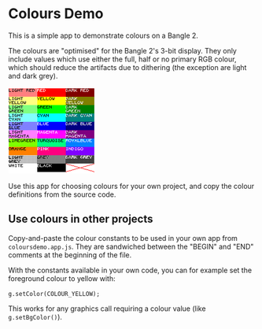 # Colours Demo

This is a simple app to demonstrate colours on a Bangle 2.

The colours are "optimised" for the Bangle 2's 3-bit display. They only include values which use either the full, half or no primary RGB colour, which should reduce the artifacts due to dithering (the exception are light and dark grey).

![](screenshot.png)

Use this app for choosing colours for your own project, and copy the colour definitions from the source code.


## Use colours in other projects

Copy-and-paste the colour constants to be used in your own app from `coloursdemo.app.js`. They are sandwiched between the "BEGIN" and "END" comments at the beginning of the file.

With the constants available in your own code, you can for example set the foreground colour to yellow with:

	g.setColor(COLOUR_YELLOW);

This works for any graphics call requiring a colour value (like `g.setBgColor()`).


